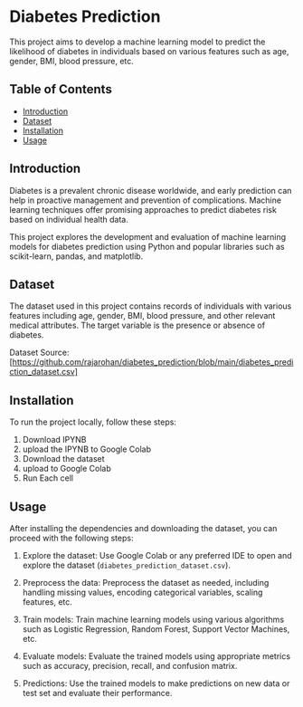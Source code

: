 # Diabetes Prediction

This project aims to develop a machine learning model to predict the likelihood of diabetes in individuals based on various features such as age, gender, BMI, blood pressure, etc.

## Table of Contents
- [Introduction](#introduction)
- [Dataset](#dataset)
- [Installation](#installation)
- [Usage](#usage)

## Introduction

Diabetes is a prevalent chronic disease worldwide, and early prediction can help in proactive management and prevention of complications. Machine learning techniques offer promising approaches to predict diabetes risk based on individual health data.

This project explores the development and evaluation of machine learning models for diabetes prediction using Python and popular libraries such as scikit-learn, pandas, and matplotlib.

## Dataset

The dataset used in this project contains records of individuals with various features including age, gender, BMI, blood pressure, and other relevant medical attributes. The target variable is the presence or absence of diabetes.

Dataset Source: [https://github.com/rajarohan/diabetes_prediction/blob/main/diabetes_prediction_dataset.csv]

## Installation

To run the project locally, follow these steps:

1. Download IPYNB
2. upload the IPYNB to Google Colab
3. Download the dataset
4. upload to Google Colab
5. Run Each cell


## Usage

After installing the dependencies and downloading the dataset, you can proceed with the following steps:

1. Explore the dataset: Use Google Colab or any preferred IDE to open and explore the dataset (`diabetes_prediction_dataset.csv`).

2. Preprocess the data: Preprocess the dataset as needed, including handling missing values, encoding categorical variables, scaling features, etc.

3. Train models: Train machine learning models using various algorithms such as Logistic Regression, Random Forest, Support Vector Machines, etc.

4. Evaluate models: Evaluate the trained models using appropriate metrics such as accuracy, precision, recall, and confusion matrix.

5. Predictions: Use the trained models to make predictions on new data or test set and evaluate their performance.





